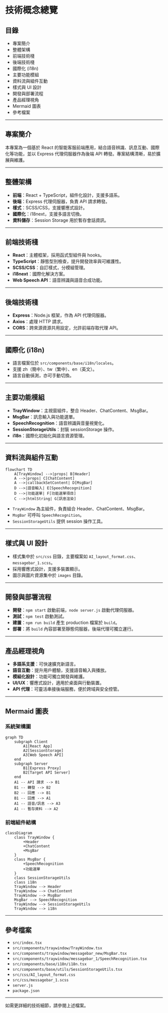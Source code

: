 # 技術概念總覽

## 目錄

- 專案簡介
- 整體架構
- 前端技術棧
- 後端技術棧
- 國際化 (i18n)
- 主要功能模組
- 資料流與組件互動
- 樣式與 UI 設計
- 開發與部署流程
- 產品經理視角
- Mermaid 圖表
- 參考檔案

---

## 專案簡介

本專案為一個基於 React 的智能客服前端應用，結合語音辨識、訊息互動、國際化等功能，並以 Express 代理伺服器作為後端 API 轉發。專案結構清晰，易於擴展與維護。

---

## 整體架構

- **前端**：React + TypeScript，組件化設計，支援多語系。
- **後端**：Express 代理伺服器，負責 API 請求轉發。
- **樣式**：SCSS/CSS，支援響應式設計。
- **國際化**：i18next，支援多語言切換。
- **資料儲存**：Session Storage 用於暫存會話資訊。

---

## 前端技術棧

- **React**：主體框架，採用函式型組件與 hooks。
- **TypeScript**：靜態型別檢查，提升開發效率與可維護性。
- **SCSS/CSS**：自訂樣式，分模組管理。
- **i18next**：國際化解決方案。
- **Web Speech API**：語音辨識與語音合成功能。

---

## 後端技術棧

- **Express**：Node.js 框架，作為 API 代理伺服器。
- **Axios**：處理 HTTP 請求。
- **CORS**：跨來源資源共用設定，允許前端存取代理 API。

---

## 國際化 (i18n)

- 語言檔案位於 `src/components/base/i18n/locales`。
- 支援 zh（簡中）、tw（繁中）、en（英文）。
- 語言自動偵測，亦可手動切換。

---

## 主要功能模組

- **TrayWindow**：主視窗組件，整合 Header、ChatContent、MsgBar。
- **MsgBar**：訊息輸入與功能選單。
- **SpeechRecognition**：語音辨識與音量視覺化。
- **SessionStorageUtils**：封裝 sessionStorage 操作。
- **i18n**：國際化初始化與語言資源管理。

---

## 資料流與組件互動

```mermaid
flowchart TD
    A[TrayWindow] -->|props| B[Header]
    A -->|props| C[ChatContent]
    A -->|callbackSetContent| D[MsgBar]
    D -->|語音輸入| E[SpeechRecognition]
    D -->|功能選單| F[功能選單項目]
    C -->|htmlString| G[訊息渲染]
```

- `TrayWindow` 為主組件，負責組合 Header、ChatContent、MsgBar。
- `MsgBar` 可呼叫 `SpeechRecognition`。
- `SessionStorageUtils` 提供 session 操作工具。

---

## 樣式與 UI 設計

- 樣式集中於 `src/css` 目錄，主要檔案如 `AI_layout_format.css`、`messagebar_1.scss`。
- 採用響應式設計，支援多裝置顯示。
- 圖示與圖片資源集中於 `images` 目錄。

---

## 開發與部署流程

- **開發**：`npm start` 啟動前端，`node server.js` 啟動代理伺服器。
- **測試**：`npm test` 啟動測試。
- **建置**：`npm run build` 產生 production 檔案於 `build`。
- **部署**：將 `build` 內容部署至靜態伺服器，後端代理可獨立運行。

---

## 產品經理視角

- **多語系支援**：可快速擴充新語言。
- **語音互動**：提升用戶體驗，支援語音輸入與播放。
- **模組化設計**：功能可獨立開發與維護。
- **UI/UX**：響應式設計，適用於桌面與行動裝置。
- **API 代理**：可靈活串接後端服務，便於跨域與安全控管。

---

## Mermaid 圖表

### 系統架構圖

```mermaid
graph TD
    subgraph Client
        A1[React App]
        A2[SessionStorage]
        A3[Web Speech API]
    end
    subgraph Server
        B1[Express Proxy]
        B2[Target API Server]
    end
    A1 -- API 請求 --> B1
    B1 -- 轉發 --> B2
    B2 -- 回應 --> B1
    B1 -- 回應 --> A1
    A1 -- 語音/訊息 --> A3
    A1 -- 暫存資料 --> A2
```

### 前端組件結構

```mermaid
classDiagram
    class TrayWindow {
        +Header
        +ChatContent
        +MsgBar
    }
    class MsgBar {
        +SpeechRecognition
        +功能選單
    }
    class SessionStorageUtils
    class i18n
    TrayWindow --> Header
    TrayWindow --> ChatContent
    TrayWindow --> MsgBar
    MsgBar --> SpeechRecognition
    TrayWindow --> SessionStorageUtils
    TrayWindow --> i18n
```

---

## 參考檔案

- `src/index.tsx`
- `src/components/traywindow/TrayWindow.tsx`
- `src/components/traywindow/messagebar_new/MsgBar.tsx`
- `src/components/traywindow/messagebar_1/SpeechRecognition.tsx`
- `src/components/base/i18n/i18n.tsx`
- `src/components/base/utils/SessionStorageUtils.tsx`
- `src/css/AI_layout_format.css`
- `src/css/messagebar_1.scss`
- `server.js`
- `package.json`

---

如需更詳細的技術細節，請參閱上述檔案。
